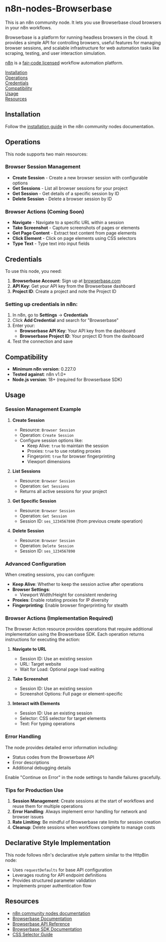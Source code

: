 # n8n-nodes-Browserbase

This is an n8n community node. It lets you use Browserbase cloud browsers in your n8n workflows.

Browserbase is a platform for running headless browsers in the cloud. It provides a simple API for controlling browsers, useful features for managing browser sessions, and scalable infrastructure for web automation tasks like scraping, testing, and user interaction simulation.

[n8n](https://n8n.io/) is a [fair-code licensed](https://docs.n8n.io/reference/license/) workflow automation platform.

[Installation](#installation)  
[Operations](#operations)  
[Credentials](#credentials)  
[Compatibility](#compatibility)  
[Usage](#usage)  
[Resources](#resources)  

## Installation

Follow the [installation guide](https://docs.n8n.io/integrations/community-nodes/installation/) in the n8n community nodes documentation.

## Operations

This node supports two main resources:

### Browser Session Management
- **Create Session** - Create a new browser session with configurable options
- **Get Sessions** - List all browser sessions for your project
- **Get Session** - Get details of a specific session by ID
- **Delete Session** - Delete a browser session by ID

### Browser Actions (Coming Soon)
- **Navigate** - Navigate to a specific URL within a session
- **Take Screenshot** - Capture screenshots of pages or elements
- **Get Page Content** - Extract text content from page elements
- **Click Element** - Click on page elements using CSS selectors
- **Type Text** - Type text into input fields

## Credentials

To use this node, you need:

1. **Browserbase Account**: Sign up at [browserbase.com](https://browserbase.com)
2. **API Key**: Get your API key from the Browserbase dashboard
3. **Project ID**: Create a project and note the Project ID

### Setting up credentials in n8n:
1. In n8n, go to **Settings** → **Credentials**
2. Click **Add Credential** and search for "Browserbase"
3. Enter your:
   - **Browserbase API Key**: Your API key from the dashboard
   - **Browserbase Project ID**: Your project ID from the dashboard
4. Test the connection and save

## Compatibility

- **Minimum n8n version**: 0.227.0
- **Tested against**: n8n v1.0+
- **Node.js version**: 18+ (required for Browserbase SDK)

## Usage

### Session Management Example

1. **Create Session**
   - Resource: `Browser Session`
   - Operation: `Create Session`
   - Configure session options like:
     - Keep Alive: `true` to maintain the session
     - Proxies: `true` to use rotating proxies
     - Fingerprint: `true` for browser fingerprinting
     - Viewport dimensions

2. **List Sessions**
   - Resource: `Browser Session`
   - Operation: `Get Sessions`
   - Returns all active sessions for your project

3. **Get Specific Session**
   - Resource: `Browser Session`
   - Operation: `Get Session`
   - Session ID: `ses_1234567890` (from previous create operation)

4. **Delete Session**
   - Resource: `Browser Session`
   - Operation: `Delete Session`
   - Session ID: `ses_1234567890`

### Advanced Configuration

When creating sessions, you can configure:

- **Keep Alive**: Whether to keep the session active after operations
- **Browser Settings**: 
  - Viewport Width/Height for consistent rendering
- **Proxies**: Enable rotating proxies for IP diversity
- **Fingerprinting**: Enable browser fingerprinting for stealth

### Browser Actions (Implementation Required)

The Browser Action resource provides operations that require additional implementation using the Browserbase SDK. Each operation returns instructions for executing the action:

1. **Navigate to URL**
   - Session ID: Use an existing session
   - URL: Target website
   - Wait for Load: Optional page load waiting

2. **Take Screenshot**
   - Session ID: Use an existing session  
   - Screenshot Options: Full page or element-specific

3. **Interact with Elements**
   - Session ID: Use an existing session
   - Selector: CSS selector for target elements
   - Text: For typing operations

### Error Handling

The node provides detailed error information including:
- Status codes from the Browserbase API
- Error descriptions
- Additional debugging details

Enable "Continue on Error" in the node settings to handle failures gracefully.

### Tips for Production Use

1. **Session Management**: Create sessions at the start of workflows and reuse them for multiple operations
2. **Error Handling**: Always implement error handling for network and browser issues
3. **Rate Limiting**: Be mindful of Browserbase rate limits for session creation
4. **Cleanup**: Delete sessions when workflows complete to manage costs

## Declarative Style Implementation

This node follows n8n's declarative style pattern similar to the HttpBin node:

- Uses `requestDefaults` for base API configuration
- Leverages routing for API endpoint definitions
- Provides structured parameter validation
- Implements proper authentication flow

## Resources

* [n8n community nodes documentation](https://docs.n8n.io/integrations/#community-nodes)
* [Browserbase Documentation](https://docs.browserbase.com/)
* [Browserbase API Reference](https://docs.browserbase.com/reference/)
* [Browserbase SDK Documentation](https://docs.browserbase.com/reference/sdk/)
* [CSS Selector Guide](https://developer.mozilla.org/en-US/docs/Web/CSS/CSS_Selectors)
